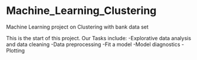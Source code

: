 # Machine_Learning_Clustering
Machine Learning project on Clustering with bank data set


This is the start of this project. Our Tasks include:
-Explorative data analysis and data cleaning
-Data preprocessing
-Fit a model
-Model diagnostics
-Plotting
